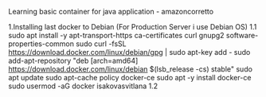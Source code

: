 Learning basiс container for java application - amazoncorretto

1.Installing last docker to Debian (For Production Server i use Debian OS)
  1.1 sudo apt install  -y apt-transport-https ca-certificates curl gnupg2 software-properties-common
      sudo curl -fsSL https://download.docker.com/linux/debian/gpg | sudo apt-key add -
      sudo add-apt-repository "deb [arch=amd64] https://download.docker.com/linux/debian $(lsb_release -cs)      stable"
      sudo apt update 
      sudo apt-cache policy docker-ce
      sudo apt -y install docker-ce
      sudo usermod -aG docker isakovasvitlana
  1.2 
